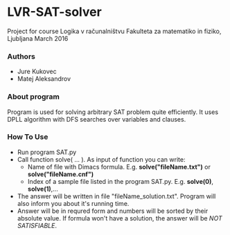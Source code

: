# LVR-SAT-solver #
Project for course Logika v računalništvu
Fakulteta za matematiko in fiziko, Ljubljana
March 2016

### Authors ###

* Jure Kukovec
* Matej Aleksandrov

### About program ###

Program is used for solving arbitrary SAT problem quite efficiently. It uses DPLL algorithm with DFS searches over variables and clauses.

### How To Use ###

* Run program SAT.py
* Call function solve( ... ). As input of function you can write:
	* Name of file with Dimacs formula. E.g. **solve("fileName.txt")** or **solve("fileName.cnf")**
	* Index of a sample file listed in the program SAT.py. E.g. **solve(0)**, **solve(1)**,... 
* The answer will be written in file "fileName_solution.txt". Program will also inform you about it's running time.
* Answer will be in requred form and numbers will be sorted by their absolute value. If formula won't have a solution, the answer will be *NOT SATISFIABLE*.
